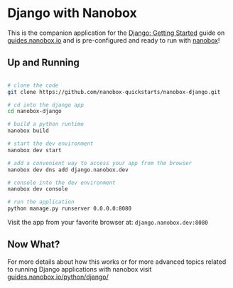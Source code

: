 # Django with Nanobox
This is the companion application for the [Django: Getting Started](https://guides.nanobox.io/python/django/) guide on [guides.nanobox.io](https://guides.nanobox.io) and is pre-configured and ready to run with [nanobox](https://nanobox.io/)!

## Up and Running

``` bash

# clone the code
git clone https://github.com/nanobox-quickstarts/nanobox-django.git

# cd into the django app
cd nanobox-django

# build a python runtime
nanobox build

# start the dev environment
nanobox dev start

# add a convenient way to access your app from the browser
nanobox dev dns add django.nanobox.dev

# console into the dev environment
nanobox dev console

# run the application
python manage.py runserver 0.0.0.0:8080
```

Visit the app from your favorite browser at: `django.nanobox.dev:8080`

## Now What?
For more details about how this works or for more advanced topics related to running Django applications with nanobox visit [guides.nanobox.io/python/django/](https://guides.nanobox.io/python/django/)
